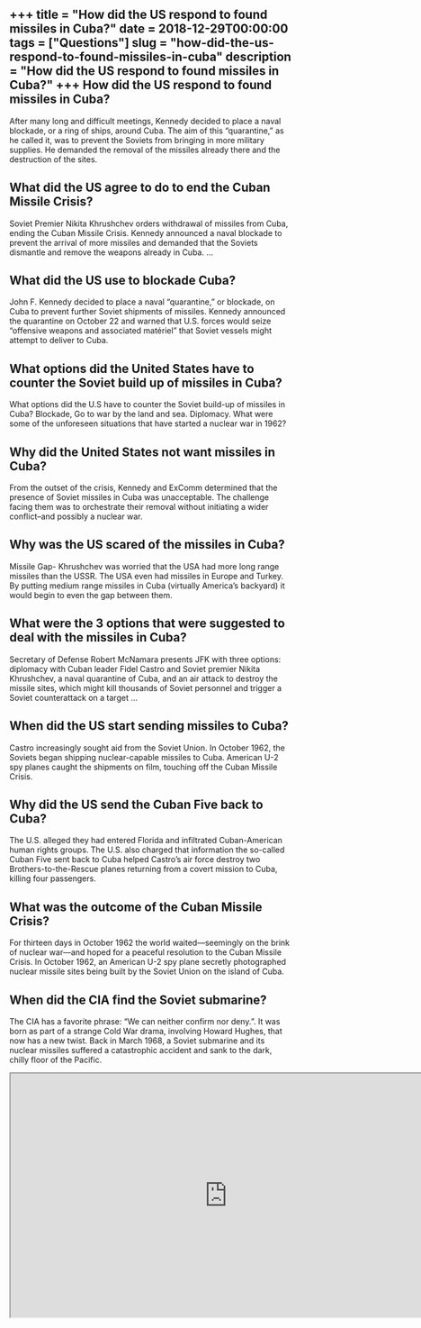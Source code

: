 +++
title = "How did the US respond to found missiles in Cuba?"
date = 2018-12-29T00:00:00
tags = ["Questions"]
slug = "how-did-the-us-respond-to-found-missiles-in-cuba"
description = "How did the US respond to found missiles in Cuba?"
+++
How did the US respond to found missiles in Cuba?
-------------------------------------------------

After many long and difficult meetings, Kennedy decided to place a naval blockade, or a ring of ships, around Cuba. The aim of this “quarantine,” as he called it, was to prevent the Soviets from bringing in more military supplies. He demanded the removal of the missiles already there and the destruction of the sites.

What did the US agree to do to end the Cuban Missile Crisis?
------------------------------------------------------------

Soviet Premier Nikita Khrushchev orders withdrawal of missiles from Cuba, ending the Cuban Missile Crisis. Kennedy announced a naval blockade to prevent the arrival of more missiles and demanded that the Soviets dismantle and remove the weapons already in Cuba. …

What did the US use to blockade Cuba?
-------------------------------------

John F. Kennedy decided to place a naval “quarantine,” or blockade, on Cuba to prevent further Soviet shipments of missiles. Kennedy announced the quarantine on October 22 and warned that U.S. forces would seize “offensive weapons and associated matériel” that Soviet vessels might attempt to deliver to Cuba.

What options did the United States have to counter the Soviet build up of missiles in Cuba?
-------------------------------------------------------------------------------------------

What options did the U.S have to counter the Soviet build-up of missiles in Cuba? Blockade, Go to war by the land and sea. Diplomacy. What were some of the unforeseen situations that have started a nuclear war in 1962?

Why did the United States not want missiles in Cuba?
----------------------------------------------------

From the outset of the crisis, Kennedy and ExComm determined that the presence of Soviet missiles in Cuba was unacceptable. The challenge facing them was to orchestrate their removal without initiating a wider conflict–and possibly a nuclear war.

Why was the US scared of the missiles in Cuba?
----------------------------------------------

Missile Gap- Khrushchev was worried that the USA had more long range missiles than the USSR. The USA even had missiles in Europe and Turkey. By putting medium range missiles in Cuba (virtually America’s backyard) it would begin to even the gap between them.

What were the 3 options that were suggested to deal with the missiles in Cuba?
------------------------------------------------------------------------------

Secretary of Defense Robert McNamara presents JFK with three options: diplomacy with Cuban leader Fidel Castro and Soviet premier Nikita Khrushchev, a naval quarantine of Cuba, and an air attack to destroy the missile sites, which might kill thousands of Soviet personnel and trigger a Soviet counterattack on a target …

When did the US start sending missiles to Cuba?
-----------------------------------------------

Castro increasingly sought aid from the Soviet Union. In October 1962, the Soviets began shipping nuclear-capable missiles to Cuba. American U-2 spy planes caught the shipments on film, touching off the Cuban Missile Crisis.

Why did the US send the Cuban Five back to Cuba?
------------------------------------------------

The U.S. alleged they had entered Florida and infiltrated Cuban-American human rights groups. The U.S. also charged that information the so-called Cuban Five sent back to Cuba helped Castro’s air force destroy two Brothers-to-the-Rescue planes returning from a covert mission to Cuba, killing four passengers.

What was the outcome of the Cuban Missile Crisis?
-------------------------------------------------

For thirteen days in October 1962 the world waited—seemingly on the brink of nuclear war—and hoped for a peaceful resolution to the Cuban Missile Crisis. In October 1962, an American U-2 spy plane secretly photographed nuclear missile sites being built by the Soviet Union on the island of Cuba.

When did the CIA find the Soviet submarine?
-------------------------------------------

The CIA has a favorite phrase: “We can neither confirm nor deny.”. It was born as part of a strange Cold War drama, involving Howard Hughes, that now has a new twist. Back in March 1968, a Soviet submarine and its nuclear missiles suffered a catastrophic accident and sank to the dark, chilly floor of the Pacific.

<iframe allow="accelerometer; autoplay; clipboard-write; encrypted-media; gyroscope; picture-in-picture" allowfullscreen="" class="__youtube_prefs__  epyt-is-override  no-lazyload" data-no-lazy="1" data-origheight="433" data-origwidth="770" data-skipgform_ajax_framebjll="" height="433" id="_ytid_55924" loading="lazy" src="https://www.youtube.com/embed/chYBlArm9Ao?enablejsapi=1&autoplay=0&cc_load_policy=0&cc_lang_pref=&iv_load_policy=1&loop=0&modestbranding=0&rel=1&fs=1&playsinline=0&autohide=2&theme=dark&color=red&controls=1&" title="YouTube player" width="770"></iframe>